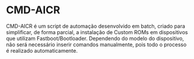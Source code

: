 # CMD-AICR
CMD-AICR é um script de automação desenvolvido em batch, criado para simplificar, de forma parcial, a instalação de Custom ROMs em dispositivos que utilizam Fastboot/Bootloader. Dependendo do modelo do dispositivo, não será necessário inserir comandos manualmente, pois todo o processo é realizado automaticamente.
